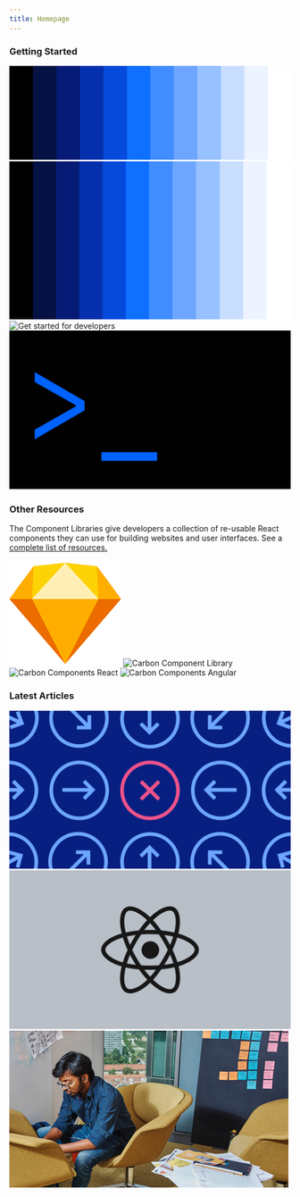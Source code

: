 ```yaml
---
title: Homepage
---
```


### Getting Started

<feature-tile
    href="/getting-started/designers"
    label="Start"
    title="Designing"
    margin="true"
    className="feature-tile--desktop">
  <img src="homepage/images/getting-started-designers.png" alt="Get started for designers" />
</feature-tile>
<feature-tile
    href="/getting-started/designers"
    label="Start"
    title="Designing"
    margin="true"
    className="feature-tile--mobile">
<img src="homepage/images/getting-started-designers-mobile.png" alt="Get started for developers" />
</feature-tile>
<feature-tile
    href="/getting-started/developers"
    label="Start"
    title="Developing"
    className="feature-tile--desktop">
<img src="homepage/images/getting-started-developers.png" alt="Get started for developers" />
</feature-tile>
<feature-tile
    href="/getting-started/developers"
    label="Start"
    title="Developing"
    className="feature-tile--mobile">
<img src="homepage/images/getting-started-developers-mobile.png" alt="Get started for developers" />
</feature-tile>

### Other Resources

The Component Libraries give developers a collection of re-usable React components they can use for building websites and user interfaces. See a [complete list of resources.](/resources)

<grid-wrapper className="tile--resource--no-margin" col_lg="8" flex="true" bleed="true">
<clickable-tile
    dark="true"
    title="Carbon Design Kit"
    href="https://github.com/ibm/carbon-design-kit"
    type="resource"
    >
    <img src="resources/images/sketch-icon.png" alt="Carbon Design Kit" />
</clickable-tile>
<clickable-tile
    dark="true"
    title="Carbon Components"
    href="https://github.com/ibm/carbon-components"
    type="resource"
    >
    <img src="resources/images/github-icon-inverted.png" alt="Carbon Component Library" />
</clickable-tile>
<clickable-tile
    dark="true"
    title="Carbon Components React"
    href="https://github.com/ibm/carbon-components-react"
    type="resource"
    >
    <img src="resources/images/github-icon-inverted.png" alt="Carbon Components React" />
</clickable-tile>
<clickable-tile
    dark="true"
    title="Carbon Components Angular"
    href="https://github.com/ibm/carbon-components-angular"
    type="resource"
    >
    <img src="resources/images/github-icon-inverted.png" alt="Carbon Components Angular" />
</clickable-tile>
</grid-wrapper>

### Latest Articles

<grid-wrapper flex="true" bleed="true">
<clickable-tile
    dark="true"
    type="article"
    title="What to expect in Carbon 10"
    author="Robin Cannon"
    date="December 10, 2018"
    href="https://medium.com/carbondesign/what-to-expect-in-carbon-10-5af1bd6e25f6"
    >
    <img src="resources/images/homepage_01.png" alt="What to expect in Carbon 10" />
</clickable-tile>
<clickable-tile
    dark="true"
    type="article"
    title="Up & Running with Carbon React in less than 5 minutes"
    author="Josh Black"
    date="October 19, 2018"
    href="https://medium.com/carbondesign/up-running-with-carbon-react-in-less-than-5-minutes-25d43cca059e"
    >
    <img src="resources/images/homepage_02.png" alt="Up & Running with Carbon React in less than 5 minutes" />
</clickable-tile>
<clickable-tile
    dark="true"
    type="article"
    title="Hacktoberfest with Carbon"
    author="Josh Black"
    date="October 16, 2018"
    href="https://medium.com/carbondesign/hacktoberfest-with-carbon-95c48943f586"
    >
    <img src="resources/images/Article_03.png" alt="Hacktoberfest with Carbon" />
</clickable-tile>
</grid-wrapper>
